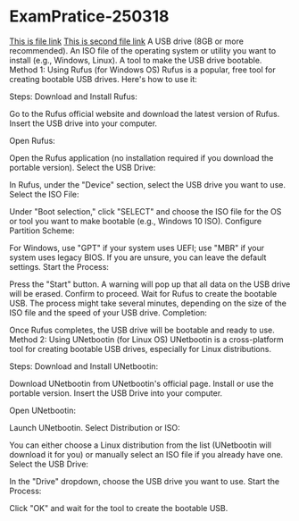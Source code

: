 # ExamPratice-250318
[This is file link](https://www.youtube.com/watch?v=abpAPQH1RsI)
[This is second file link](https://www.youtube.com/watch?v=R70GchcnWpA)
A USB drive (8GB or more recommended).
An ISO file of the operating system or utility you want to install (e.g., Windows, Linux).
A tool to make the USB drive bootable.
Method 1: Using Rufus (for Windows OS)
Rufus is a popular, free tool for creating bootable USB drives. Here's how to use it:

Steps:
Download and Install Rufus:

Go to the Rufus official website and download the latest version of Rufus.
Insert the USB drive into your computer.

Open Rufus:

Open the Rufus application (no installation required if you download the portable version).
Select the USB Drive:

In Rufus, under the "Device" section, select the USB drive you want to use.
Select the ISO File:

Under "Boot selection," click "SELECT" and choose the ISO file for the OS or tool you want to make bootable (e.g., Windows 10 ISO).
Configure Partition Scheme:

For Windows, use "GPT" if your system uses UEFI; use "MBR" if your system uses legacy BIOS.
If you are unsure, you can leave the default settings.
Start the Process:

Press the "Start" button. A warning will pop up that all data on the USB drive will be erased. Confirm to proceed.
Wait for Rufus to create the bootable USB. The process might take several minutes, depending on the size of the ISO file and the speed of your USB drive.
Completion:

Once Rufus completes, the USB drive will be bootable and ready to use.
Method 2: Using UNetbootin (for Linux OS)
UNetbootin is a cross-platform tool for creating bootable USB drives, especially for Linux distributions.

Steps:
Download and Install UNetbootin:

Download UNetbootin from UNetbootin's official page.
Install or use the portable version.
Insert the USB Drive into your computer.

Open UNetbootin:

Launch UNetbootin.
Select Distribution or ISO:

You can either choose a Linux distribution from the list (UNetbootin will download it for you) or manually select an ISO file if you already have one.
Select the USB Drive:

In the "Drive" dropdown, choose the USB drive you want to use.
Start the Process:

Click "OK" and wait for the tool to create the bootable USB.

